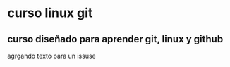 # curso linux git
## curso diseñado para aprender git, linux y github


agrgando texto para un issuse
